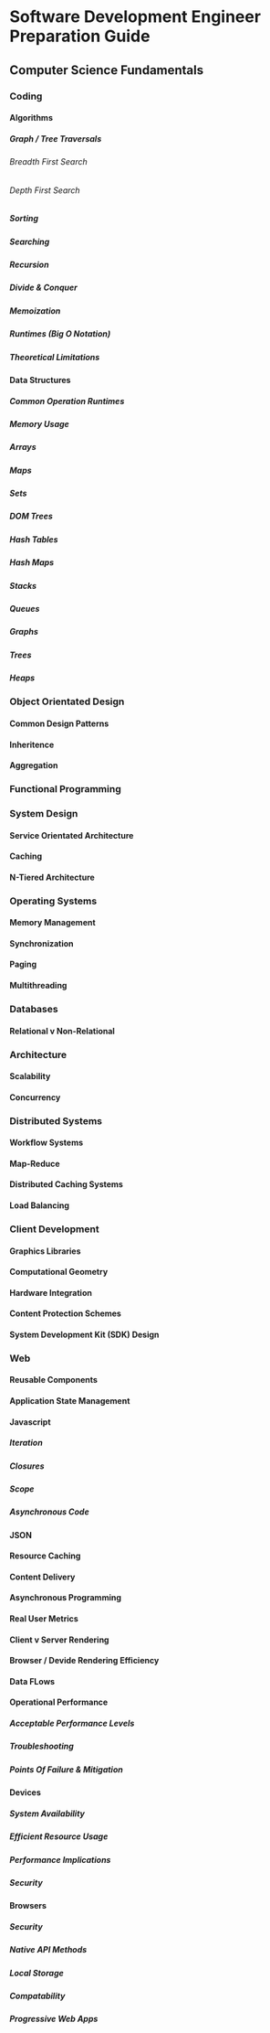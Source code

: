 # Software Development Engineer Preparation Guide

## Computer Science Fundamentals

### Coding

#### Algorithms

##### Graph / Tree Traversals

###### Breadth First Search

###### Depth First Search

##### Sorting

##### Searching

##### Recursion

##### Divide & Conquer

##### Memoization

##### Runtimes (Big O Notation)

##### Theoretical Limitations

#### Data Structures

##### Common Operation Runtimes

##### Memory Usage

##### Arrays

##### Maps

##### Sets

##### DOM Trees

##### Hash Tables

##### Hash Maps

##### Stacks

##### Queues

##### Graphs

##### Trees

##### Heaps

### Object Orientated Design

#### Common Design Patterns

#### Inheritence

#### Aggregation

### Functional Programming

### System Design

#### Service Orientated Architecture

#### Caching

#### N-Tiered Architecture

### Operating Systems

#### Memory Management

#### Synchronization

#### Paging

#### Multithreading

### Databases

#### Relational v Non-Relational

### Architecture

#### Scalability

#### Concurrency

### Distributed Systems

#### Workflow Systems

#### Map-Reduce

#### Distributed Caching Systems

#### Load Balancing

### Client Development

#### Graphics Libraries

#### Computational Geometry

#### Hardware Integration

#### Content Protection Schemes

#### System Development Kit (SDK) Design

### Web

#### Reusable Components

#### Application State Management

#### Javascript

##### Iteration

##### Closures

##### Scope

##### Asynchronous Code

#### JSON

#### Resource Caching

#### Content Delivery

#### Asynchronous Programming

#### Real User Metrics

#### Client v Server Rendering

#### Browser / Devide Rendering Efficiency

#### Data FLows

#### Operational Performance

##### Acceptable Performance Levels

##### Troubleshooting

##### Points Of Failure & Mitigation

#### Devices

##### System Availability

##### Efficient Resource Usage

##### Performance Implications

##### Security

#### Browsers

##### Security

##### Native API Methods

##### Local Storage

##### Compatability

##### Progressive Web Apps